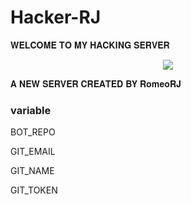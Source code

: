 # Hacker-RJ
 𝐖𝐄𝐋𝐂𝐎𝐌𝐄 𝐓𝐎 𝐌𝐘 𝐇𝐀𝐂𝐊𝐈𝐍𝐆 𝐒𝐄𝐑𝐕𝐄𝐑

<p align="center"><a href="https://t.me/Romeoooraj143"><img src="https://telegra.ph/file/603f08f3ddd590395485a.jpg"></a></p>


𝐀 𝐍𝐄𝐖 𝐒𝐄𝐑𝐕𝐄𝐑 𝐂𝐑𝐄𝐀𝐓𝐄𝐃 𝐁𝐘 𝐑𝐨𝐦𝐞𝐨𝐑𝐉

### variable 

BOT_REPO

GIT_EMAIL

GIT_NAME

GIT_TOKEN
